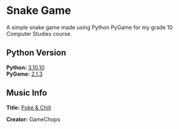 # Snake Game
A simple snake game made using Python PyGame for my grade 10 Computer Studies course.

## Python Version
**Python:** [3.10.10](https://www.python.org/downloads/release/python-31010/)
<br />
**PyGame:** [2.1.3](https://github.com/pygame/pygame/releases/tag/2.1.3)

## Music Info
**Title:** [Poké & Chill](https://www.youtube.com/watch?v=2DVpys50LVE)

**Creator:** GameChops
